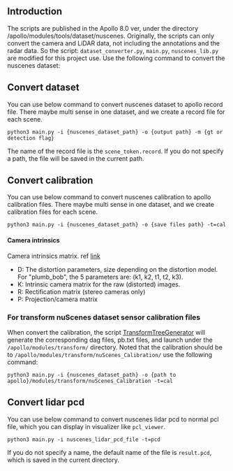 ## Introduction
The scripts are published in the Apollo 8.0 ver, under the directory /apollo/modules/tools/dataset/nuscenes. Originally, the scripts can only convert the camera and LiDAR data, not including the annotations and the radar data. So the script: `dataset_converter.py`, `main.py`, `nuscenes_lib.py` are modified for this project use. Use the following command to convert the nuscenes dataset:
## Convert dataset
You can use below command to convert nuscenes dataset to apollo record file. There maybe multi sense in one dataset, and we create a record file for each scene.

```shell
python3 main.py -i {nuscenes_dataset_path} -o {output path} -m {gt or detection flag} 
```
The name of the record file is the `scene_token.record`. If you do not specify a path, the file will be saved in the current path.

## Convert calibration
You can use below command to convert nuscenes calibration to apollo calibration files. There maybe multi sense in one dataset, and we create calibration files for each scene.

```shell
python3 main.py -i {nuscenes_dataset_path} -o {save files path} -t=cal
```

#### Camera intrinsics
Camera intrinsics matrix. ref [link](http://docs.ros.org/en/melodic/api/sensor_msgs/html/msg/CameraInfo.html)
- D: The distortion parameters, size depending on the distortion model. For "plumb_bob", the 5 parameters are: (k1, k2, t1, t2, k3).
- K: Intrinsic camera matrix for the raw (distorted) images.
- R: Rectification matrix (stereo cameras only)
- P: Projection/camera matrix
### For transform nuScenes dataset sensor calibration files
When convert the calibration, the script [TransformTreeGenerator](./TransformTreeGenerator.py) will generate the corresponding dag files, pb.txt files, and launch under the `/apollo/modules/transform/` directory. Noted that the calibration should be to `/apollo/modules/transform/nuScenes_Calibration/` use the following command:
```shell
python3 main.py -i {nuscenes_dataset_path} -o {path to apollo}/modules/transform/nuScenes_Calibration -t=cal
```
## Convert lidar pcd
You can use below command to convert nuscenes lidar pcd to normal pcl file, which you can display in visualizer like `pcl_viewer`.

```shell
python3 main.py -i nuscenes_lidar_pcd_file -t=pcd
```
If you do not specify a name, the default name of the file is `result.pcd`, which is saved in the current directory.
